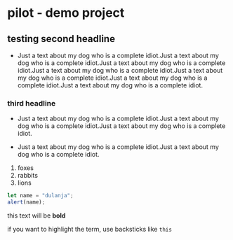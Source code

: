 # pilot - demo project

## testing second headline

- Just a text about my dog who is a complete idiot.Just a text about my dog who is a complete idiot.Just a text about my dog who is a complete idiot.Just a text about my dog who is a complete idiot.Just a text about my dog who is a complete idiot.Just a text about my dog who is a complete idiot.Just a text about my dog who is a complete idiot.

### third headline

- Just a text about my dog who is a complete idiot.Just a text about my dog who is a complete idiot.Just a text about my dog who is a complete idiot.

- Just a text about my dog who is a complete idiot.Just a text about my dog who is a complete idiot.

1. foxes
1. rabbits
1. lions

```js
let name = "dulanja";
alert(name);
```

this text will be **bold**

if you want to highlight the term, use backsticks like `this`
